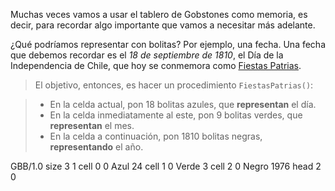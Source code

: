 Muchas veces vamos a usar el tablero de Gobstones como memoria, es decir, para recordar algo importante que vamos a necesitar más adelante.

¿Qué podríamos representar con bolitas? Por ejemplo, una fecha. Una fecha que debemos recordar es el _18 de septiembre de 1810_, el Día de la Independencia de Chile, que hoy se conmemora como [Fiestas Patrias](https://es.wikipedia.org/wiki/Fiestas_Patrias_en_Chile).

> El objetivo, entonces, es hacer un procedimiento `FiestasPatrias()`:

> * En la celda actual, pon 18 bolitas azules, que **representan** el día.
> * En la celda inmediatamente al este, pon 9 bolitas verdes, que **representan** el mes.
> * En la celda a continuación, pon 1810 bolitas negras, **representando** el año.

<gs-board> 
  GBB/1.0 
  size 3 1 
  cell 0 0 Azul 24 
  cell 1 0 Verde 3 
  cell 2 0 Negro 1976 
  head 2 0 
</gs-board>
